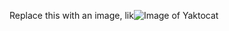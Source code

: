 Replace this with an image, lik![Image of Yaktocat](https://octodex.github.com/images/yaktocat.png)
